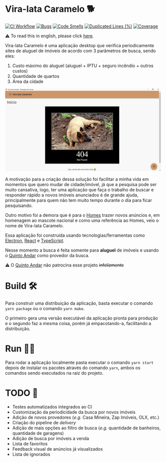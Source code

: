 # Vira-lata Caramelo 🐕

[![CI Workflow](https://github.com/jpmoura/vira-lata-caramelo/actions/workflows/ci.yml/badge.svg)](https://github.com/jpmoura/vira-lata-caramelo/actions/workflows/ci.yml)
[![Bugs](https://sonarcloud.io/api/project_badges/measure?project=jpmoura_vira-lata-caramelo&metric=bugs)](https://sonarcloud.io/dashboard?id=jpmoura_vira-lata-caramelo)
[![Code Smells](https://sonarcloud.io/api/project_badges/measure?project=jpmoura_vira-lata-caramelo&metric=code_smells)](https://sonarcloud.io/dashboard?id=jpmoura_vira-lata-caramelo)
[![Duplicated Lines (%)](https://sonarcloud.io/api/project_badges/measure?project=jpmoura_vira-lata-caramelo&metric=duplicated_lines_density)](https://sonarcloud.io/dashboard?id=jpmoura_vira-lata-caramelo)
[![Coverage](https://sonarcloud.io/api/project_badges/measure?project=jpmoura_vira-lata-caramelo&metric=coverage)](https://sonarcloud.io/dashboard?id=jpmoura_vira-lata-caramelo)

⚠ To read this in english, please click [here](./README.en.md).

Vira-lata Caramelo é uma aplicação desktop que verifica periodicamente sites
de aluguel de imóveis de acordo com 3 parâmetros de busca, sendo eles:

1. Custo máximo do aluguel (aluguel + IPTU + seguro incêndio + outros custos)
2. Quantidade de quartos
3. Área da cidade

![Overview do app](./app.gif)

A motivação para a criação dessa solução foi facilitar a minha vida em momentos que quero mudar de cidade/imóvel,
já que a pesquisa pode ser muito cansativa, logo, ter uma aplicação que faça o trabalho de buscar e responder rápido
a novos imóveis anunciados é de grande ajuda, principalmente para quem não tem muito tempo durante o dia para ficar
pesquisando.

Outro motivo foi a demora que é para o
[Homes](https://help.quintoandar.com.br/hc/pt-br/articles/360023947132-O-que-%C3%A9-o-Homes-) trazer novos
anúncios e, em homenagem ao mascote nacional e como uma referência ao Homes, veio o nome de Vira-lata Caramelo.

Essa aplicação foi construída usando tecnologias/ferramentas como [Electron](https://www.electronjs.org/),
[React](https://reactjs.org/) e [TypeScript](https://www.typescriptlang.org/).

Nesse momento a busca é feita somente para **aluguel** de imóveis e usando o
[Quinto Andar](https://www.quintoandar.com.br/) como provedor da busca.

⚠ O [Quinto Andar](https://www.quintoandar.com.br/) não patrocina esse projeto ~~infelizmente~~

# Build 🛠

Para construir uma distribuição da aplicação, basta executar o comando `yarn package` ou o comando `yarn make`.

O primeiro gera uma versão executável da aplicação pronta para produção e o segundo faz a mesma coisa, porém já
empacotando-a, facilitando a distribuição.

# Run 🏃‍♂️

Para rodar a aplicação localmente pasta executar o comando `yarn start` depois de instalar os pacotes através do
comando `yarn`, ambos os comandos sendo executados na raiz do projeto.

# TODO 📝

* Testes automatizados integrados ao CI
* Customização da periodicidade da busca por novos imóveis
* Adição de novos provedores (_e.g._ Casa Mineira, Zap Imóveis, OLX, etc.)
* Criação do pipeline de _delivery_
* Adição de mais opções ao filtro de busca (_e.g._ quantidade de banheiros, quantidade de garagens)
* Adição de busca por imóveis a venda
* Lista de favoritos
* Feedback visual de anúncios já visualizados
* Lista de ignorados
